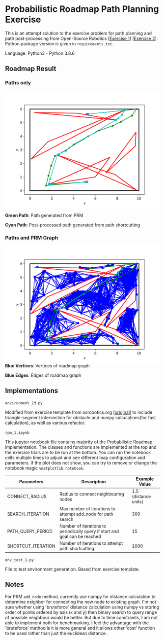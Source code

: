 # Probabilistic Roadmap Path Planning Exercise

This is an attempt solution to the exercise problem for path planning and path post-processing from Open-Source Robotics [[Exercise 1](https://osrobotics.org/osr/planning/path_planning.html)] [[Exercise 2](https://osrobotics.org/osr/planning/path_planning.html)]. Python package version is given in `requirements.txt`.

Language: Python3 - Python 3.8.6

## Roadmap Result
### Paths only
![PRM 1](/imgs/PRM_1.png)

<b>Green Path</b>: Path generated from PRM

<b>Cyan Path</b>: Post-processed path generated from path shortcutting


### Paths and PRM Graph
![PRM 2](/imgs/PRM_2.png)
<b>Blue Vertices</b>: Vertices of roadmap graph

<b>Blue Edges</b>: Edges of roadmap graph

## Implementations

` environment_2d.py `

Modified from exercise template from osrobotics.org [[original](https://github.com/crigroup/osr_course_pkgs/blob/master/osr_examples/scripts/environment_2d.py)] to include triangle-segment intersection for obstacle and numpy calculations(for fast calculation), as well as various refactor.

` rpm_1.ipynb `

This jupyter notebook file contains majority of the Probabilistic Roadmap implementation. The classes and functions are implemented at the top and the exercise trials are to be run at the bottom. You can run the notebook cells multiple times to adjust and see different map configuration and parameters. If the plot does not show, you can try to remove or change the notebook magic ` %matplotlib notebook `.


Parameters | Description | Example Value
-----------|-------------|---------------
CONNECT_RADIUS | Radius to connect neighbouring nodes | 1.5 (distance units)
SEARCH_ITERATION | Max number of iterations to attempt add_node for path search | 300
PATH_QUERY_PERIOD | Number of iterations to periodically query if start and goal can be reached | 15
SHORTCUT_ITERATION | Number of iterations to attempt path shortcutting | 1000


` env_test_1.py `

File to test environment generation. Based from exercise template.

## Notes
For PRM `add_node` method, currently use numpy for distance calculation to determine neighbor for connecting the new node to existing graph. I'm not sure whether using 'bruteforce' distance calculation using numpy vs storing order of points ordered by axis (x and y) then binary search to query range of possible neighbour would be better. But due to time constraints, I am not able to implement both for benchmarking. I feel the advantage with the 'bruteforce' method is it is more general and it allows other 'cost' function to be used rather than just the euclidean distance. 